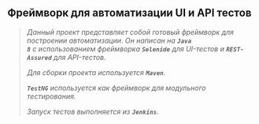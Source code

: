 ## Фреймворк для автоматизации UI и API тестов

> *Данный проект представляет собой готовый фреймворк для построении автоматизации*. 
> *Он написан на  <code><strong>*Java 8*</strong></code> с использованием фреймворка <code><strong>*Selenide*</strong></code> для UI-тестов и <code><strong>*REST-Assured*</strong></code> для API-тестов.*
>
>*Для сборки проекта используется <code><strong>*Maven*</strong></code>.*
>
>*<code><strong>*TestNG*</strong></code> используется как фреймворк для модульного тестирования.*
>
>*Запуск тестов выполняется из <code><strong>*Jenkins*</strong></code>.*
